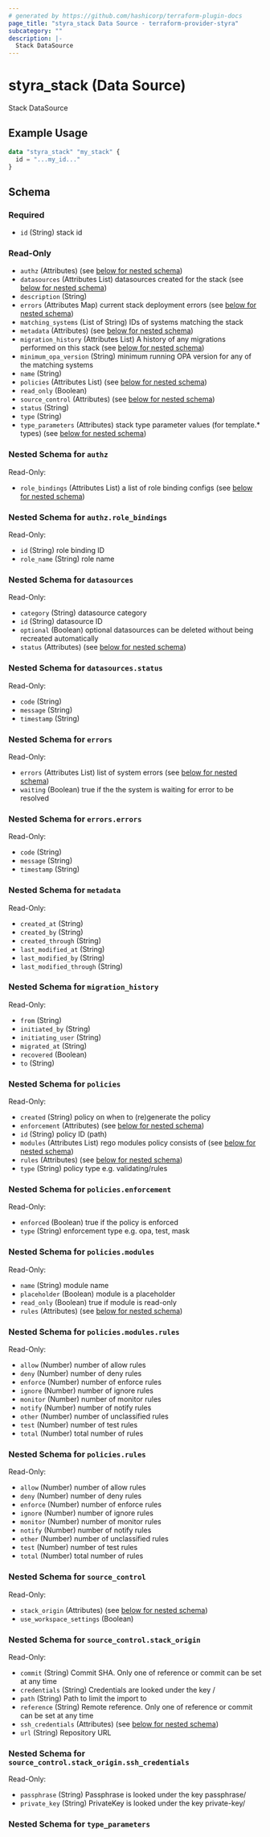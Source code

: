 ```yaml
---
# generated by https://github.com/hashicorp/terraform-plugin-docs
page_title: "styra_stack Data Source - terraform-provider-styra"
subcategory: ""
description: |-
  Stack DataSource
---
```


# styra_stack (Data Source)

Stack DataSource

## Example Usage

```terraform
data "styra_stack" "my_stack" {
  id = "...my_id..."
}
```

<!-- schema generated by tfplugindocs -->
## Schema

### Required

- `id` (String) stack id

### Read-Only

- `authz` (Attributes) (see [below for nested schema](#nestedatt--authz))
- `datasources` (Attributes List) datasources created for the stack (see [below for nested schema](#nestedatt--datasources))
- `description` (String)
- `errors` (Attributes Map) current stack deployment errors (see [below for nested schema](#nestedatt--errors))
- `matching_systems` (List of String) IDs of systems matching the stack
- `metadata` (Attributes) (see [below for nested schema](#nestedatt--metadata))
- `migration_history` (Attributes List) A history of any migrations performed on this stack (see [below for nested schema](#nestedatt--migration_history))
- `minimum_opa_version` (String) minimum running OPA version for any of the matching systems
- `name` (String)
- `policies` (Attributes List) (see [below for nested schema](#nestedatt--policies))
- `read_only` (Boolean)
- `source_control` (Attributes) (see [below for nested schema](#nestedatt--source_control))
- `status` (String)
- `type` (String)
- `type_parameters` (Attributes) stack type parameter values (for template.* types) (see [below for nested schema](#nestedatt--type_parameters))

<a id="nestedatt--authz"></a>
### Nested Schema for `authz`

Read-Only:

- `role_bindings` (Attributes List) a list of role binding configs (see [below for nested schema](#nestedatt--authz--role_bindings))

<a id="nestedatt--authz--role_bindings"></a>
### Nested Schema for `authz.role_bindings`

Read-Only:

- `id` (String) role binding ID
- `role_name` (String) role name



<a id="nestedatt--datasources"></a>
### Nested Schema for `datasources`

Read-Only:

- `category` (String) datasource category
- `id` (String) datasource ID
- `optional` (Boolean) optional datasources can be deleted without being recreated automatically
- `status` (Attributes) (see [below for nested schema](#nestedatt--datasources--status))

<a id="nestedatt--datasources--status"></a>
### Nested Schema for `datasources.status`

Read-Only:

- `code` (String)
- `message` (String)
- `timestamp` (String)



<a id="nestedatt--errors"></a>
### Nested Schema for `errors`

Read-Only:

- `errors` (Attributes List) list of system errors (see [below for nested schema](#nestedatt--errors--errors))
- `waiting` (Boolean) true if the the system is waiting for error to be resolved

<a id="nestedatt--errors--errors"></a>
### Nested Schema for `errors.errors`

Read-Only:

- `code` (String)
- `message` (String)
- `timestamp` (String)



<a id="nestedatt--metadata"></a>
### Nested Schema for `metadata`

Read-Only:

- `created_at` (String)
- `created_by` (String)
- `created_through` (String)
- `last_modified_at` (String)
- `last_modified_by` (String)
- `last_modified_through` (String)


<a id="nestedatt--migration_history"></a>
### Nested Schema for `migration_history`

Read-Only:

- `from` (String)
- `initiated_by` (String)
- `initiating_user` (String)
- `migrated_at` (String)
- `recovered` (Boolean)
- `to` (String)


<a id="nestedatt--policies"></a>
### Nested Schema for `policies`

Read-Only:

- `created` (String) policy on when to (re)generate the policy
- `enforcement` (Attributes) (see [below for nested schema](#nestedatt--policies--enforcement))
- `id` (String) policy ID (path)
- `modules` (Attributes List) rego modules policy consists of (see [below for nested schema](#nestedatt--policies--modules))
- `rules` (Attributes) (see [below for nested schema](#nestedatt--policies--rules))
- `type` (String) policy type e.g. validating/rules

<a id="nestedatt--policies--enforcement"></a>
### Nested Schema for `policies.enforcement`

Read-Only:

- `enforced` (Boolean) true if the policy is enforced
- `type` (String) enforcement type e.g. opa, test, mask


<a id="nestedatt--policies--modules"></a>
### Nested Schema for `policies.modules`

Read-Only:

- `name` (String) module name
- `placeholder` (Boolean) module is a placeholder
- `read_only` (Boolean) true if module is read-only
- `rules` (Attributes) (see [below for nested schema](#nestedatt--policies--modules--rules))

<a id="nestedatt--policies--modules--rules"></a>
### Nested Schema for `policies.modules.rules`

Read-Only:

- `allow` (Number) number of allow rules
- `deny` (Number) number of deny rules
- `enforce` (Number) number of enforce rules
- `ignore` (Number) number of ignore rules
- `monitor` (Number) number of monitor rules
- `notify` (Number) number of notify rules
- `other` (Number) number of unclassified rules
- `test` (Number) number of test rules
- `total` (Number) total number of rules



<a id="nestedatt--policies--rules"></a>
### Nested Schema for `policies.rules`

Read-Only:

- `allow` (Number) number of allow rules
- `deny` (Number) number of deny rules
- `enforce` (Number) number of enforce rules
- `ignore` (Number) number of ignore rules
- `monitor` (Number) number of monitor rules
- `notify` (Number) number of notify rules
- `other` (Number) number of unclassified rules
- `test` (Number) number of test rules
- `total` (Number) total number of rules



<a id="nestedatt--source_control"></a>
### Nested Schema for `source_control`

Read-Only:

- `stack_origin` (Attributes) (see [below for nested schema](#nestedatt--source_control--stack_origin))
- `use_workspace_settings` (Boolean)

<a id="nestedatt--source_control--stack_origin"></a>
### Nested Schema for `source_control.stack_origin`

Read-Only:

- `commit` (String) Commit SHA. Only one of reference or commit can be set at any time
- `credentials` (String) Credentials are looked under the key <name>/<creds>
- `path` (String) Path to limit the import to
- `reference` (String) Remote reference. Only one of reference or commit can be set at any time
- `ssh_credentials` (Attributes) (see [below for nested schema](#nestedatt--source_control--stack_origin--ssh_credentials))
- `url` (String) Repository URL

<a id="nestedatt--source_control--stack_origin--ssh_credentials"></a>
### Nested Schema for `source_control.stack_origin.ssh_credentials`

Read-Only:

- `passphrase` (String) Passphrase is looked under the key passphrase/<pass>
- `private_key` (String) PrivateKey is looked under the key private-key/<key>




<a id="nestedatt--type_parameters"></a>
### Nested Schema for `type_parameters`
